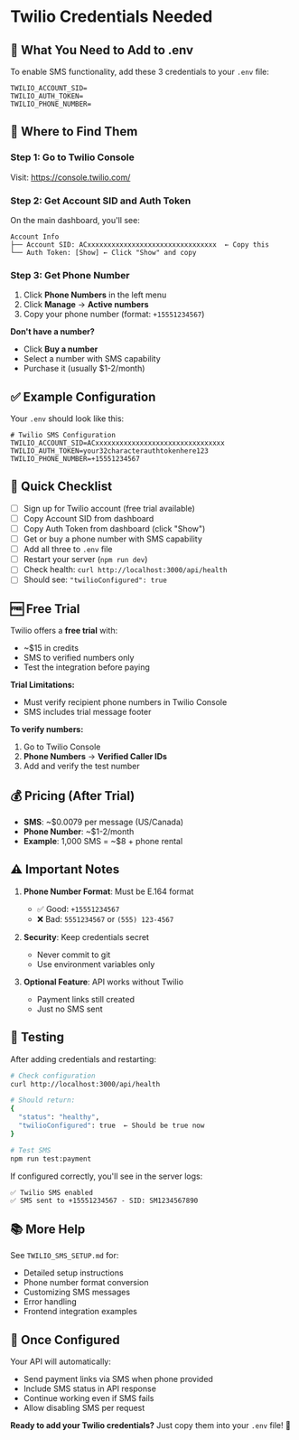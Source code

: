# Twilio Credentials Needed

## 📝 What You Need to Add to .env

To enable SMS functionality, add these 3 credentials to your `.env` file:

```env
TWILIO_ACCOUNT_SID=
TWILIO_AUTH_TOKEN=
TWILIO_PHONE_NUMBER=
```

## 🔑 Where to Find Them

### Step 1: Go to Twilio Console
Visit: https://console.twilio.com/

### Step 2: Get Account SID and Auth Token
On the main dashboard, you'll see:

```
Account Info
├── Account SID: ACxxxxxxxxxxxxxxxxxxxxxxxxxxxxxxxx  ← Copy this
└── Auth Token: [Show] ← Click "Show" and copy
```

### Step 3: Get Phone Number
1. Click **Phone Numbers** in the left menu
2. Click **Manage** → **Active numbers**
3. Copy your phone number (format: `+15551234567`)

**Don't have a number?**
- Click **Buy a number**
- Select a number with SMS capability
- Purchase it (usually $1-2/month)

## ✅ Example Configuration

Your `.env` should look like this:

```env
# Twilio SMS Configuration
TWILIO_ACCOUNT_SID=ACxxxxxxxxxxxxxxxxxxxxxxxxxxxxxxxx
TWILIO_AUTH_TOKEN=your32characterauthtokenhere123
TWILIO_PHONE_NUMBER=+15551234567
```

## 🎯 Quick Checklist

- [ ] Sign up for Twilio account (free trial available)
- [ ] Copy Account SID from dashboard
- [ ] Copy Auth Token from dashboard (click "Show")
- [ ] Get or buy a phone number with SMS capability
- [ ] Add all three to `.env` file
- [ ] Restart your server (`npm run dev`)
- [ ] Check health: `curl http://localhost:3000/api/health`
- [ ] Should see: `"twilioConfigured": true`

## 🆓 Free Trial

Twilio offers a **free trial** with:
- ~$15 in credits
- SMS to verified numbers only
- Test the integration before paying

**Trial Limitations:**
- Must verify recipient phone numbers in Twilio Console
- SMS includes trial message footer

**To verify numbers:**
1. Go to Twilio Console
2. **Phone Numbers** → **Verified Caller IDs**
3. Add and verify the test number

## 💰 Pricing (After Trial)

- **SMS**: ~$0.0079 per message (US/Canada)
- **Phone Number**: ~$1-2/month
- **Example**: 1,000 SMS = ~$8 + phone rental

## ⚠️ Important Notes

1. **Phone Number Format**: Must be E.164 format
   - ✅ Good: `+15551234567`
   - ❌ Bad: `5551234567` or `(555) 123-4567`

2. **Security**: Keep credentials secret
   - Never commit to git
   - Use environment variables only

3. **Optional Feature**: API works without Twilio
   - Payment links still created
   - Just no SMS sent

## 🧪 Testing

After adding credentials and restarting:

```bash
# Check configuration
curl http://localhost:3000/api/health

# Should return:
{
  "status": "healthy",
  "twilioConfigured": true  ← Should be true now
}

# Test SMS
npm run test:payment
```

If configured correctly, you'll see in the server logs:
```
✅ Twilio SMS enabled
✅ SMS sent to +15551234567 - SID: SM1234567890
```

## 📚 More Help

See `TWILIO_SMS_SETUP.md` for:
- Detailed setup instructions
- Phone number format conversion
- Customizing SMS messages
- Error handling
- Frontend integration examples

## 🎉 Once Configured

Your API will automatically:
- Send payment links via SMS when phone provided
- Include SMS status in API response
- Continue working even if SMS fails
- Allow disabling SMS per request

**Ready to add your Twilio credentials?** Just copy them into your `.env` file! 🚀

